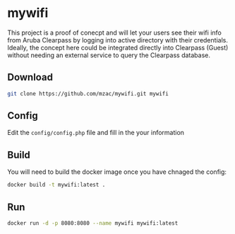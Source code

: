 # mywifi

This project is a proof of conecpt and will let your users see their wifi info from Aruba Clearpass by logging into active directory with their credentials.  Ideally, the concept here could be integrated directly into Clearpass (Guest) without needing an external service to query the Clearpass database.

## Download

```bash
git clone https://github.com/mzac/mywifi.git mywifi
```

## Config

Edit the `config/config.php` file and fill in the your information

## Build

You will need to build the docker image once you have chnaged the config:

```bash
docker build -t mywifi:latest .
```

## Run

```bash
docker run -d -p 8080:8080 --name mywifi mywifi:latest
```
